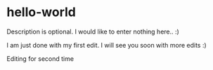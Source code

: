 # hello-world
Description is optional. I would like to enter nothing here.. :)

I am just done with my first edit. I will see you soon with more edits :)

Editing for second time
